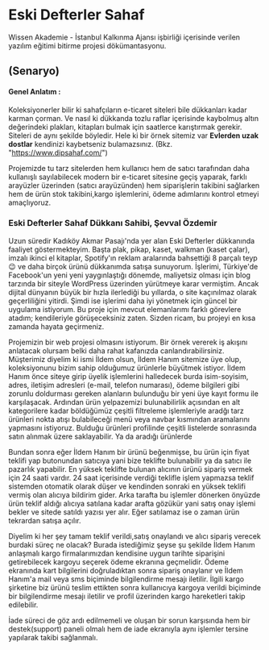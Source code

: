 # Eski Defterler Sahaf
Wissen Akademie - İstanbul Kalkınma Ajansı işbirliği içerisinde verilen yazılım eğitimi bitirme projesi dökümantasyonu.

## (Senaryo)

#### Genel Anlatım :

Koleksiyonerler bilir ki sahafçıların e-ticaret siteleri bile dükkanları kadar karman çorman. Ve nasıl ki dükkanda tozlu raflar içerisinde kaybolmuş altın değerindeki plakları, kitapları bulmak için saatlerce karıştırmak gerekir. Siteleri de aynı şekilde böyledir. Hele ki bir örnek sitemiz var **Evlerden uzak dostlar** kendinizi kaybetseniz bulamazsınız.  (Bkz. "https://www.dipsahaf.com/")

Projemizde tu tarz sitelerden hem kullanıcı hem de satıcı tarafından daha kullanışlı sayılabilecek modern bir e-ticaret sitesine geçiş yaparak, farklı arayüzler üzerinden (satıcı arayüzünden) hem siparişlerin takibini sağlarken hem de ürün stok takibini,kargo işlemlerini, ödeme adımlarını kontrol etmeyi amaçlıyoruz.

### Eski Defterler Sahaf Dükkanı Sahibi, Şevval Özdemir

Uzun süredir Kadıköy Akmar Pasajı'nda yer alan Eski Defterler dükkanında faaliyet göstermekteyim. Başta plak, pikap, kaset, walkman (kaset çalar), imzalı ikinci el kitaplar, Spotify'ın reklam aralarında bahsettiği
8 parçalı teyp 😉 ve daha birçok ürünü dükkanımda satışa sunuyorum. İşlerimi, Türkiye'de Facebook'un yeni yeni yaygınlaştığı dönemde, maliyetsiz olması için blog tarzında bir siteyle WordPress üzerinden yürütmeye
karar vermiştim. Ancak dijital dünyanın büyük bir hızla ilerlediği bu yıllarda, o site kaçınılmaz olarak geçerliliğini yitirdi. Şimdi ise işlerimi daha iyi yönetmek için güncel bir uygulama istiyorum. Bu proje için mevcut elemanlarımı farklı görevlere atadım; kendileriyle görüşeceksiniz zaten. Sizden ricam, bu projeyi en kısa zamanda hayata geçirmeniz.

Projemizin bir web projesi olmasını istiyorum. Bir örnek vererek iş akışını anlatacak olursam belki daha rahat kafanızda canlandırabilirsiniz. Müşterimiz diyelim ki ismi İldem olsun, İldem Hanım sitemize üye olup,
koleksiyonunu bizim sahip olduğumuz ürünlerle büyütmek istiyor. İldem Hanım önce siteye girip üyelik işlemlerini halledecek burda isim-soyisim, adres, iletişim adresleri (e-mail, telefon numarası), ödeme bilgileri gibi zorunlu doldurması gereken alanların bulunduğu bir yeni üye kayıt formu ile karşılaşacak. Ardından ürün yelpazemizi bulunabilirlik açısından en alt kategorilere kadar böldüğümüz çeşitli filtreleme işlemleriyle aradğı tarz ürünleri nokta atışı bulabileceği menü veya navbar kısmından aramalarını yapmasını istiyoruz. Bulduğu ürünleri profilinde çeşitli listelerde sonrasında satın alınmak üzere saklayabilir.
Ya da aradığı ürünlerde 

Bundan sonra eğer İldem Hanım bir ürünü beğenmişse, bu ürün için fiyat teklifi yap butonundan satıcıya yani bize teklifte bulunabilir ya da satıcı ile pazarlık yapabilir. En yüksek teklifte bulunan alıcının ürünü sipariş vermek için 24 saati vardır. 24 saat içerisinde verdiği teklifle işlem yapmazsa teklif sistemden otomatik olarak düşer ve kendinden sonraki en yüksek teklifi vermiş olan alıcıya bildirim gider. Arka tarafta bu işlemler dönerken önyüzde ürün teklif aldığı alıcıya satılana kadar arafta gözükür yani satış onay işlemi bekler ve sitede satıldı yazısı yer alır. Eğer satılamaz ise o zaman ürün tekrardan satışa açılır. 

Diyelim ki her şey tamam teklif verildi,satış onaylandı ve alıcı sipariş verecek burdaki süreç ne olacak? Burada istediğimiz şeyse şu şekilde İldem Hanım anlaşmalı kargo firmalarımızdan kendisine uygun tarihte siparişini getirebilecek kargoyu seçerek ödeme ekranına geçmelidir. Ödeme ekranında kart bilgilerini doğruladıktan sonra sipariş onaylanır ve İldem Hanım'a mail veya sms biçiminde bilgilendirme mesajı iletilir.
İlgili kargo şirketine biz ürünü teslim ettikten sonra kullanıcıya kargoya verildi biçiminde bir bilgilendirme mesajı iletilir ve profil üzerinden kargo hareketleri takip edilebilir. 

İade süreci de göz ardı edilmemeli ve oluşan bir sorun karşısında hem bir destek(support) paneli olmalı hem de iade ekranıyla aynı işlemler tersine yapılarak takibi sağlanmalı.







